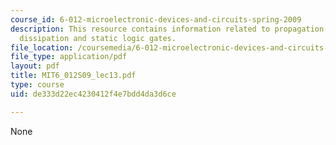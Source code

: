 ```yaml
---
course_id: 6-012-microelectronic-devices-and-circuits-spring-2009
description: This resource contains information related to propagation delay, power
  dissipation and static logic gates.
file_location: /coursemedia/6-012-microelectronic-devices-and-circuits-spring-2009/de333d22ec4230412f4e7bdd4da3d6ce_MIT6_012S09_lec13.pdf
file_type: application/pdf
layout: pdf
title: MIT6_012S09_lec13.pdf
type: course
uid: de333d22ec4230412f4e7bdd4da3d6ce

---
```

None